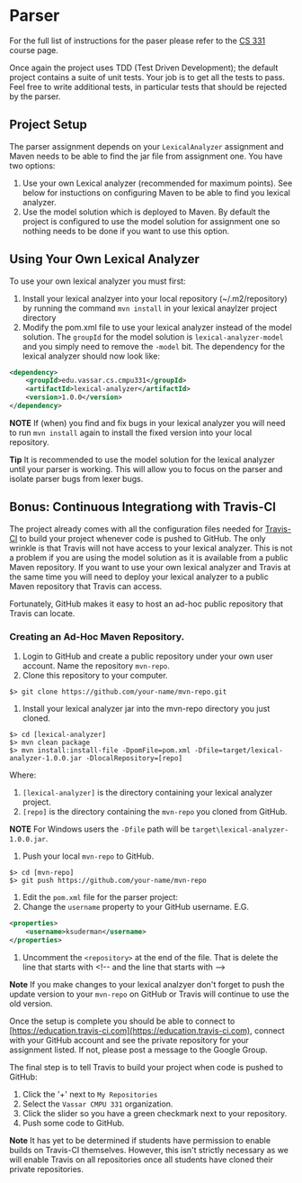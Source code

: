 # Parser

For the full list of instructions for the paser please refer to the
[CS 331](http://www.cs.vassar.edu/~cs331) course page.

Once again the project uses TDD (Test Driven Development); the default 
project contains a suite of unit tests.  Your job is to get all the tests
to pass.  Feel free to write additional tests, in particular tests that
should be rejected by the parser.

## Project Setup

The parser assignment depends on your `LexicalAnalyzer` assignment and 
Maven needs to be able to find the jar file from assignment one. You
have two options:

1. Use your own Lexical analyzer (recommended for maximum points). See below 
for instuctions on configuring Maven to be able to find you lexical 
analyzer.
1. Use the model solution which is deployed to Maven. By default the project
is configured to use the model solution for assignment one so nothing
needs to be done if you want to use this option.

## Using Your Own Lexical Analyzer

To use your own lexical analyzer you must first:  

1. Install your lexical analzyer into your local repository (~/.m2/repository)
  by running the command `mvn install` in your lexical anaylzer project
  directory
1. Modify the pom.xml file to use your lexical analyzer instead of the
  model solution.  The `groupId` for the model solution is `lexical-analyzer-model`
  and you simply need to remove the `-model` bit.  The dependency for 
  the lexical analyzer should now look like:
  
```xml
<dependency>
    <groupId>edu.vassar.cs.cmpu331</groupId>    
    <artifactId>lexical-analyzer</artifactId>
    <version>1.0.0</version>
</dependency>
```

**NOTE** If (when) you find and fix bugs in your lexical analyzer you will
need to run `mvn install` again to install the fixed version into your
local repository.

**Tip** It is recommended to use the model solution for the lexical analyzer
until your parser is working.  This will allow you to focus on the parser and
isolate parser bugs from lexer bugs.

## Bonus: Continuous Integrationg with Travis-CI

The project already comes with all the configuration files needed for 
[Travis-CI](https://education.travis-ci.com) to build your project whenever
code is pushed to GitHub.  The only wrinkle is that Travis will not have access
to your lexical analyzer. This is not a problem if you are using the model
solution as it is available from a public Maven repository.  If you want
to use your own lexical analyzer and Travis at the same time you will need
to deploy your lexical analyzer to a public Maven repository that Travis
can access.

Fortunately, GitHub makes it easy to host an ad-hoc public repository that
Travis can locate.

### Creating an Ad-Hoc Maven Repository.

1. Login to GitHub and create a public repository under your own user account.
  Name the repository `mvn-repo`.
1. Clone this repository to your computer.
  
  ```
  $> git clone https://github.com/your-name/mvn-repo.git
  ```
1. Install your lexical analyzer jar into the mvn-repo directory you just cloned.
  
  ```
  $> cd [lexical-analyzer] 
  $> mvn clean package
  $> mvn install:install-file -DpomFile=pom.xml -Dfile=target/lexical-analyzer-1.0.0.jar -DlocalRepository=[repo]  
  ```

  Where:

  1. `[lexical-analyzer]` is the directory containing your lexical analyzer project.
  1. `[repo]` is the directory containing the `mvn-repo` you cloned from GitHub.
  
  **NOTE** For Windows users the `-Dfile` path will be `target\lexical-analyzer-1.0.0.jar`.
1. Push your local `mvn-repo` to GitHub.

  ```
  $> cd [mvn-repo]
  $> git push https://github.com/your-name/mvn-repo
  ```
1. Edit the `pom.xml` file for the parser project:
  1. Change the `username` property to your GitHub username. E.G.
  ```xml
  <properties>
      <username>ksuderman</username>
  </properties>
  ```
  1. Uncomment the `<repository>` at the end of the file.  That is delete
  the line that starts with &lt;!-- and the line that starts with --&gt;
  
**Note** If you make changes to your lexical analzyer don't forget to push the
update version to your `mvn-repo` on GitHub or Travis will continue to
use the old version.

Once the setup is complete you should be able to connect to [https://education.travis-ci.com](https://education.travis-ci.com),
connect with your GitHub account and see the private repository for your
assignment listed.  If not, please post a message to the Google Group.

The final step is to tell Travis to build your project when code is pushed to GitHub:
 
1. Click the '+' next to `My Repositories`
1. Select the `Vassar CMPU 331` organization.
1. Click the slider so you have a green checkmark next to your repository.
1. Push some code to GitHub.

**Note** It has yet to be determined if students have permission to enable builds on
Travis-CI themselves.  However, this isn't strictly necessary as we will enable
Travis on all repositories once all students have cloned their private 
repositories.